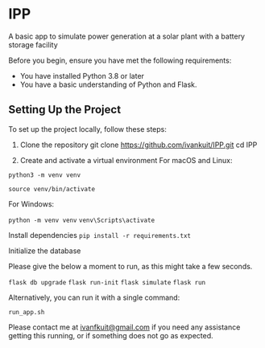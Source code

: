 # IPP
A basic app to simulate power generation at a solar plant with a battery storage facility


Before you begin, ensure you have met the following requirements:
* You have installed Python 3.8 or later
* You have a basic understanding of Python and Flask.

## Setting Up the Project

To set up the project locally, follow these steps:

1. Clone the repository
git clone https://github.com/ivankuit/IPP.git
cd IPP

2. Create and activate a virtual environment
For macOS and Linux:

`python3 -m venv venv`

`source venv/bin/activate`

For Windows:

`python -m venv venv`
`venv\Scripts\activate`

Install dependencies
`pip install -r requirements.txt`

Initialize the database

Please give the below a moment to run, as this might take a few seconds.

`flask db upgrade`
`flask run-init`
`flask simulate`
`flask run`

Alternatively, you can run it with a single command:

`run_app.sh`

Please contact me at ivanfkuit@gmail.com if you need any assistance getting this running, 
or if something does not go as expected.


